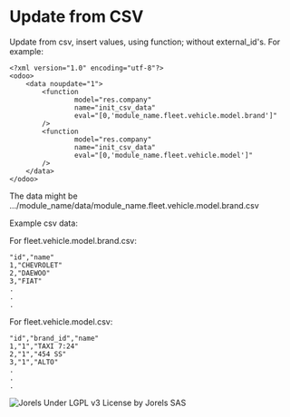 Update from CSV
===============

Update from csv, insert values, using function; without external_id's. For example:

    <?xml version="1.0" encoding="utf-8"?>
    <odoo>
        <data noupdate="1">
            <function
                    model="res.company"
                    name="init_csv_data"
                    eval="[0,'module_name.fleet.vehicle.model.brand']"
            />
            <function
                    model="res.company"
                    name="init_csv_data"
                    eval="[0,'module_name.fleet.vehicle.model']"
            />
        </data>
    </odoo>

The data might be .../module_name/data/module_name.fleet.vehicle.model.brand.csv

Example csv data:

For fleet.vehicle.model.brand.csv:

    "id","name"
    1,"CHEVROLET"
    2,"DAEWOO"
    3,"FIAT"
    .
    .
    .

For fleet.vehicle.model.csv:

    "id","brand_id","name"
    1,"1","TAXI 7:24"
    2,"1","454 SS"
    3,"1","ALTO"
    .
    .
    .


![Jorels](https://www.jorels.com/web/image/res.company/1/logo)
Under LGPL v3 License by Jorels SAS
